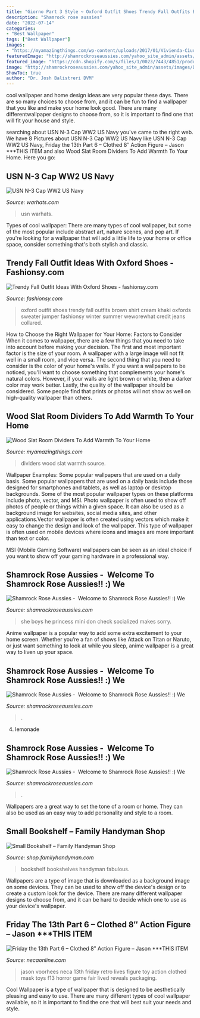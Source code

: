 ```yaml
---
title: "Giorno Part 3 Style ~ Oxford Outfit Shoes Trendy Fall Outfits Brown Shirt Cream Khaki Oxfords Sweater Jumper Fashionsy Winter Summer Weworewhat Credit Jeans Collared"
description: "Shamrock rose aussies"
date: "2022-07-14"
categories:
- "Best Wallpaper"
tags: ["Best Wallpaper"]
images:
- "https://myamazingthings.com/wp-content/uploads/2017/01/Vivienda-Ciudad-de-las-Artes-768x1024.jpg"
featuredImage: "http://shamrockroseaussies.com/yahoo_site_admin/assets/images/DSC_0882.61212443_std.JPG"
featured_image: "https://cdn.shopify.com/s/files/1/0023/7443/4851/products/Shortcut_Bookshelf_DJA13_PDFOP_a2f36dbb-ffd9-41e7-a1a6-b8f567267f9f_grande.png?v=1590784367"
image: "http://shamrockroseaussies.com/yahoo_site_admin/assets/images/DSC_0406.79194503_std.JPG"
ShowToc: true
author: "Dr. Josh Balistreri DVM"
---
```



cool wallpaper and home design ideas are very popular these days. There are so many choices to choose from, and it can be fun to find a wallpaper that you like and make your home look good. There are many differentwallpaper designs to choose from, so it is important to find one that will fit your house and style.

	

		
searching about USN N-3 Cap WW2 US Navy you've came to the right web. We have 8 Pictures about USN N-3 Cap WW2 US Navy like USN N-3 Cap WW2 US Navy, Friday the 13th Part 6 – Clothed 8″ Action Figure – Jason ***THIS ITEM and also Wood Slat Room Dividers To Add Warmth To Your Home. Here you go:
		
    
## USN N-3 Cap WW2 US Navy

<img loading=lazy src="https://www.warhats.com/uploads/5/7/1/5/5715187/s733876465344419401_p1120_i41_w1010.jpeg" onerror="this.onerror=null;this.src='https://tse3.mm.bing.net/th?id=OIP.18lmlzGZl-0VMI5vJhRJCAHaJB&amp;pid=15.1';" alt="USN N-3 Cap WW2 US Navy">

_Source: warhats.com_

>usn warhats. 

	

Types of cool wallpaper:
There are many types of cool wallpaper, but some of the most popular include abstract art, nature scenes, and pop art. If you're looking for a wallpaper that will add a little life to your home or office space, consider something that's both stylish and classic.

    
## Trendy Fall Outfit Ideas With Oxford Shoes - Fashionsy.com

<img loading=lazy src="http://fashionsy.com/wp-content/uploads/2014/09/cc5ba345e4f3498e1c28c0b16f656b6a.jpg" onerror="this.onerror=null;this.src='https://tse2.mm.bing.net/th?id=OIP._UQIJXveAEupgD_HdRKr6gHaKZ&amp;pid=15.1';" alt="Trendy Fall Outfit Ideas With Oxford Shoes - fashionsy.com">

_Source: fashionsy.com_

>oxford outfit shoes trendy fall outfits brown shirt cream khaki oxfords sweater jumper fashionsy winter summer weworewhat credit jeans collared. 

	

How to Choose the Right Wallpaper for Your Home: Factors to Consider
When it comes to wallpaper, there are a few things that you need to take into account before making your decision. The first and most important factor is the size of your room. A wallpaper with a large image will not fit well in a small room, and vice versa. 
The second thing that you need to consider is the color of your home's walls. If you want a wallpapers to be noticed, you'll want to choose something that complements your home's natural colors. However, if your walls are light brown or white, then a darker color may work better. 
Lastly, the quality of the wallpaper should be considered. Some people find that prints or photos will not show as well on high-quality wallpaper than others.

    
## Wood Slat Room Dividers To Add Warmth To Your Home

<img loading=lazy src="https://myamazingthings.com/wp-content/uploads/2017/01/Vivienda-Ciudad-de-las-Artes-768x1024.jpg" onerror="this.onerror=null;this.src='https://tse1.mm.bing.net/th?id=OIP.vc9Zzauld529bwmYWsZIXgHaJ4&amp;pid=15.1';" alt="Wood Slat Room Dividers To Add Warmth To Your Home">

_Source: myamazingthings.com_

>dividers wood slat warmth source. 

	

Wallpaper Examples: Some popular wallpapers that are used on a daily basis.
Some popular wallpapers that are used on a daily basis include those designed for smartphones and tablets, as well as laptop or desktop backgrounds. Some of the most popular wallpaper types on these platforms include photo, vector, and MSI. 
Photo wallpaper is often used to show off photos of people or things within a given space. It can also be used as a background image for websites, social media sites, and other applications.Vector wallpaper is often created using vectors which make it easy to change the design and look of the wallpaper. This type of wallpaper is often used on mobile devices where icons and images are more important than text or color. 

MSI (Mobile Gaming Software) wallpapers can be seen as an ideal choice if you want to show off your gaming hardware in a professional way.

    
## Shamrock Rose Aussies - ﻿﻿﻿ Welcome To Shamrock Rose Aussies!! :) We

<img loading=lazy src="http://shamrockroseaussies.com/yahoo_site_admin/assets/images/DSC_0406.79194503_std.JPG" onerror="this.onerror=null;this.src='https://tse4.mm.bing.net/th?id=OIP.F6JgoUmrZJDAPWgOpkVukwHaE-&amp;pid=15.1';" alt="Shamrock Rose Aussies - ﻿﻿﻿ Welcome to Shamrock Rose Aussies!! :) We">

_Source: shamrockroseaussies.com_

>she boys he princess mini don check socialized makes sorry. 

	

Anime wallpaper is a popular way to add some extra excitement to your home screen. Whether you’re a fan of shows like Attack on Titan or Naruto, or just want something to look at while you sleep, anime wallpaper is a great way to liven up your space.

    
## Shamrock Rose Aussies - ﻿﻿﻿ Welcome To Shamrock Rose Aussies!! :) We

<img loading=lazy src="http://shamrockroseaussies.com/yahoo_site_admin/assets/images/DSC_0882.61212443_std.JPG" onerror="this.onerror=null;this.src='https://tse4.mm.bing.net/th?id=OIP.HpgsgUxhfg6v_3v7qY-pMQHaE-&amp;pid=15.1';" alt="Shamrock Rose Aussies - ﻿﻿﻿ Welcome to Shamrock Rose Aussies!! :) We">

_Source: shamrockroseaussies.com_

>. 

	

4. lemonade 

    
## Shamrock Rose Aussies - ﻿﻿﻿ Welcome To Shamrock Rose Aussies!! :) We

<img loading=lazy src="http://shamrockroseaussies.com/yahoo_site_admin/assets/images/DSC_0125.83222318_std.JPG" onerror="this.onerror=null;this.src='https://tse1.mm.bing.net/th?id=OIP.vXorqpaDCzHDRqFRNmNp1AHaE-&amp;pid=15.1';" alt="Shamrock Rose Aussies - ﻿﻿﻿ Welcome to Shamrock Rose Aussies!! :) We">

_Source: shamrockroseaussies.com_

>. 

	

Wallpapers are a great way to set the tone of a room or home. They can also be used as an easy way to add personality and style to a room.

    
## Small Bookshelf – Family Handyman Shop

<img loading=lazy src="https://cdn.shopify.com/s/files/1/0023/7443/4851/products/Shortcut_Bookshelf_DJA13_PDFOP_a2f36dbb-ffd9-41e7-a1a6-b8f567267f9f_grande.png?v=1590784367" onerror="this.onerror=null;this.src='https://tse1.mm.bing.net/th?id=OIP.xaCILBL_D9GIe09VqqxzOgHaHa&amp;pid=15.1';" alt="Small Bookshelf – Family Handyman Shop">

_Source: shop.familyhandyman.com_

>bookshelf bookshelves handyman fabulous. 

	

Wallpapers are a type of image that is downloaded as a background image on some devices. They can be used to show off the device's design or to create a custom look for the device. There are many different wallpaper designs to choose from, and it can be hard to decide which one to use as your device's wallpaper.

    
## Friday The 13th Part 6 – Clothed 8″ Action Figure – Jason ***THIS ITEM

<img loading=lazy src="http://necaonline.com/wp-content/uploads/2015/02/1300x-Jason_Pt6_04.jpg" onerror="this.onerror=null;this.src='https://tse3.mm.bing.net/th?id=OIP.rzl8piUlN8p-7CPfwUehBgHaLL&amp;pid=15.1';" alt="Friday the 13th Part 6 – Clothed 8″ Action Figure – Jason ***THIS ITEM">

_Source: necaonline.com_

>jason voorhees neca 13th friday retro lives figure toy action clothed mask toys f13 horror game fair lived reveals packaging. 

	

Cool Wallpaper is a type of wallpaper that is designed to be aesthetically pleasing and easy to use. There are many different types of cool wallpaper available, so it is important to find the one that will best suit your needs and style.

